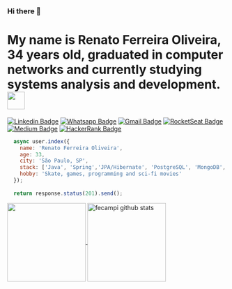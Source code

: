 ### Hi there 👋

# My name is Renato Ferreira Oliveira, 34 years old, graduated in computer networks and currently studying systems analysis and development.<img src="https://uploads.spiritfanfiction.com/fanfics/capitulos/201712/mais-um-dia-normal-so-acho-11143617-031220170048.gif" width="40px">

[![Linkedin Badge](https://img.shields.io/badge/-Linkedin-6633cc?style=flat-square&logo=Linkedin&logoColor=white&color=black&link=https://www.linkedin.com/in/eduarddojose/)](https://www.linkedin.com/in/renato-ferreira-oliveira-0980b2ba/)
[![Whatsapp Badge](https://img.shields.io/badge/-WhatsApp-6633cc?style=flat-square&logo=Whatsapp&logoColor=white&color=black&link=https://whats.link/eduardojose)](https://whats.link/renatoferreiraoliveira)
[![Gmail Badge](https://img.shields.io/badge/-Gmail-c14438?style=flat-square&logo=Gmail&logoColor=white&color=black&link=mailto:duduxss3@gmail.com)](mailto:rena.f.oliveira@gmail.com)
[![RocketSeat Badge](https://img.shields.io/badge/-RocketSeat-6633cc?style=flat-square&logo=Polymer-Project&logoColor=white&color=black&link=https://app.rocketseat.com.br/me/eduardo-jose-1594223134)](https://app.rocketseat.com.br/me/renato-ferreira-oliveira-06801)
[![Medium Badge](https://img.shields.io/badge/-Medium-6633cc?style=flat-square&logo=Elixir&logoColor=white&color=black&link=https://medium.com/@duduxss3)](https://medium.com/@rena.f.oliveira)
[![HackerRank Badge](https://img.shields.io/badge/-HackerRank-6633cc?style=flat-square&logo=HackerRank&logoColor=white&color=black&link=https://www.hackerrank.com/Edudev142)](https://www.hackerrank.com/rena_f_oliveira)


```javascript
  async user.index({
    name: 'Renato Ferreira Oliveira',
    age: 33,
    city: 'São Paulo, SP',
    stack: ['Java', 'Spring','JPA/Hibernate', 'PostgreSQL', 'MongoDB',  'JavaScript', 'ReactJS/ Native'],
    hobby: 'Skate, games, programming and sci-fi movies'
  });
  
  return response.status(201).send();
```

 <a href="https://github.com/Bodegami">
    <img 
         align="center" 
         height="180"
         src="https://github-readme-stats.vercel.app/api/top-langs/?username=Bodegami&layout=compact&theme=dark" 
     />
  </a>
  <a href="https://github.com/Bodegami">
    <img 
         align="center" 
         height="180"
         src="https://github-readme-stats.vercel.app/api?username=Bodegami&show_icons=true&include_all_commits=true&theme=dark" alt="fecampi github stats" />
  </a>
